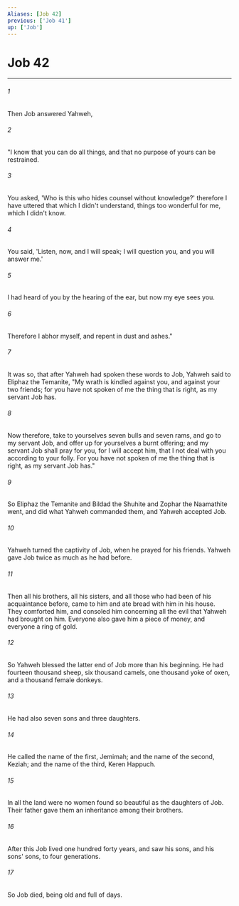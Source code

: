 ```yaml
---
Aliases: [Job 42]
previous: ['Job 41']
up: ['Job']
---
```

# Job 42
***





###### 1 

Then Job answered Yahweh, 



###### 2 

"I know that you can do all things, and that no purpose of yours can be restrained. 



###### 3 

You asked, 'Who is this who hides counsel without knowledge?' therefore I have uttered that which I didn't understand, things too wonderful for me, which I didn't know. 



###### 4 

You said, 'Listen, now, and I will speak; I will question you, and you will answer me.' 



###### 5 

I had heard of you by the hearing of the ear, but now my eye sees you. 



###### 6 

Therefore I abhor myself, and repent in dust and ashes." 



###### 7 

It was so, that after Yahweh had spoken these words to Job, Yahweh said to Eliphaz the Temanite, "My wrath is kindled against you, and against your two friends; for you have not spoken of me the thing that is right, as my servant Job has. 



###### 8 

Now therefore, take to yourselves seven bulls and seven rams, and go to my servant Job, and offer up for yourselves a burnt offering; and my servant Job shall pray for you, for I will accept him, that I not deal with you according to your folly. For you have not spoken of me the thing that is right, as my servant Job has." 



###### 9 

So Eliphaz the Temanite and Bildad the Shuhite and Zophar the Naamathite went, and did what Yahweh commanded them, and Yahweh accepted Job. 



###### 10 

Yahweh turned the captivity of Job, when he prayed for his friends. Yahweh gave Job twice as much as he had before. 



###### 11 

Then all his brothers, all his sisters, and all those who had been of his acquaintance before, came to him and ate bread with him in his house. They comforted him, and consoled him concerning all the evil that Yahweh had brought on him. Everyone also gave him a piece of money, and everyone a ring of gold. 



###### 12 

So Yahweh blessed the latter end of Job more than his beginning. He had fourteen thousand sheep, six thousand camels, one thousand yoke of oxen, and a thousand female donkeys. 



###### 13 

He had also seven sons and three daughters. 



###### 14 

He called the name of the first, Jemimah; and the name of the second, Keziah; and the name of the third, Keren Happuch. 



###### 15 

In all the land were no women found so beautiful as the daughters of Job. Their father gave them an inheritance among their brothers. 



###### 16 

After this Job lived one hundred forty years, and saw his sons, and his sons' sons, to four generations. 



###### 17 

So Job died, being old and full of days.
